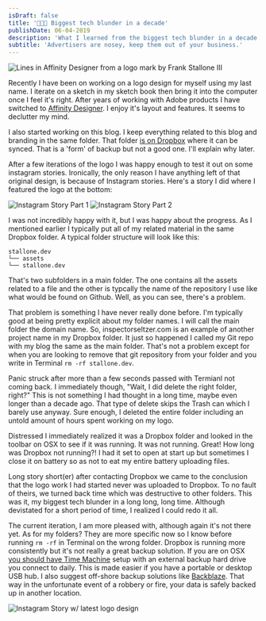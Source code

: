 ```yaml
---
isDraft: false
title: '👨🏻‍💻 Biggest tech blunder in a decade'
publishDate: 06-04-2019
description: 'What I learned from the biggest tech blunder in a decade.'
subtitle: 'Advertisers are nosey, keep them out of your business.'
---
```


<img class="breakout" src="/media/newsletter/how-not-to-do-backup/logo-lines.png" alt="Lines in Affinity Designer from a logo mark by Frank Stallone III">

Recently I have been on working on a logo design for myself using my last name. I iterate on a sketch in my sketch book then bring it into the computer once I feel it's right. After years of working with Adobe products I have switched to [Affinity Designer](https://affinity.serif.com/en-us/). I enjoy it's layout and features. It seems to declutter my mind.

I also started working on this blog. I keep everything related to this blog and branding in the same folder. That folder [is on Dropbox](https://db.tt/dg8YH7YA) where it can be synced. That is a 'form' of backup but not a good one. I'll explain why later.

After a few iterations of the logo I was happy enough to test it out on some instagram stories. Ironically, the only reason I have anything left of that original design, is because of Instagram stories. Here's a story I did where I featured the logo at the bottom:

![Instagram Story Part 1](/media/newsletter/how-not-to-do-backup/insta-01.png)
![Instagram Story Part 2](/media/newsletter/how-not-to-do-backup/insta-02.png)

I was not incredibly happy with it, but I was happy about the progress. As I mentioned earlier I typically put all of my related material in the same Dropbox folder. A typical folder structure will look like this:

```
stallone.dev
└── assets
└── stallone.dev
```

That's two subfolders in a main folder. The one contains all the assets related to a file and the other is typcally the name of the repository I use like what would be found on Github. Well, as you can see, there's a problem.

That problem is something I have never really done before. I'm typically good at being pretty explicit about my folder names. I will call the main folder the domain name. So, inspectorseltzer.com is an example of another project name in my Dropbox folder. It just so happened I called my Git repo with my blog the same as the main folder. That's not a problem except for when you are looking to remove that git repository from your folder and you write in Terminal `rm -rf stallone.dev`.

Panic struck after more than a few seconds passed with Termianl not coming back. I immediately though, "Wait, I did delete the right folder, right?" This is not something I had thought in a long time, maybe even longer than a decade ago. That type of delete skips the Trash can which I barely use anyway. Sure enough, I deleted the entire folder including an untold amount of hours spent working on my logo.

Distressed I immediately realized it was a Dropbox folder and looked in the toolbar on OSX to see if it was running. It was not running. Great! How long was Dropbox not running?! I had it set to open at start up but sometimes I close it on battery so as not to eat my entire battery uploading files.

Long story short(er) after contacting Dropbox we came to the conclusion that the logo work I had started never was uploaded to Dropbox. To no fault of theirs, we turned back time which was destructive to other folders. This was it, my biggest tech blunder in a long long, long time. Although devistated for a short period of time, I realized I could redo it all.

The current iteration, I am more pleased with, although again it's not there yet. As for my folders? They are more specific now so I know before running `rm -rf` in Terminal on the wrong folder. Dropbox is running more consistently but it's not really a great backup solution. If you are on OSX [you should have Time Machine](https://support.apple.com/en-us/HT201250) setup with an external backup hard drive you connect to daily. This is made easier if you have a portable or desktop USB hub. I also suggest off-shore backup solutions like [Backblaze](https://www.backblaze.com/). That way in the unfortunate event of a robbery or fire, your data is safely backed up in another location.

![Instagram Story w/ latest logo design](/media/newsletter/how-not-to-do-backup/insta-03.png)
